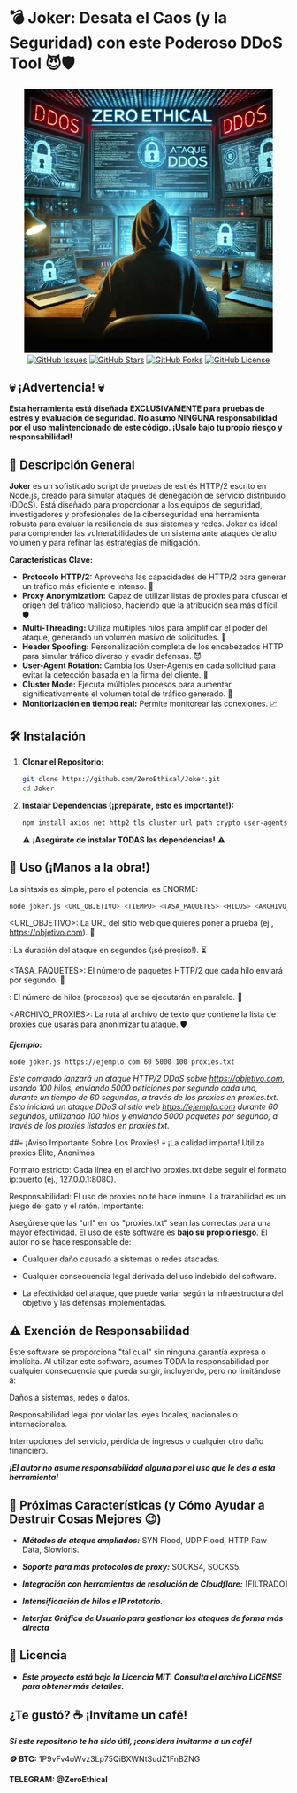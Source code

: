 # 💣 Joker: Desata el Caos (y la Seguridad) con este Poderoso DDoS Tool 😈🛡️

<div align="center">
  <img src="https://github.com/ZeroEthical/Joker/blob/main/image.jpg" alt="ZeroEthical" width="450">
</div>

<div align="center">
    <a href="https://github.com/ZeroEthical/Joker/issues"><img align="center" src="https://img.shields.io/github/issues/ZeroEthical/Joker?style=flat-square" alt="GitHub Issues"></a>
    <a href="https://github.com/ZeroEthical/Joker/stargazers"><img align="center" src="https://img.shields.io/github/stars/ZeroEthical/Joker?style=flat-square" alt="GitHub Stars"></a>
    <a href="https://github.com/ZeroEthical/Joker/network/members"><img align="center" src="https://img.shields.io/github/forks/ZeroEthical/Joker?style=flat-square" alt="GitHub Forks"></a>
    <a href="LICENSE"><img align="center" src="https://img.shields.io/github/license/ZeroEthical/Joker?style=flat-square" alt="GitHub License"></a>
</div>

## 💀 ¡Advertencia! 💀

**Esta herramienta está diseñada EXCLUSIVAMENTE para pruebas de estrés y evaluación de seguridad. No asumo NINGUNA responsabilidad por el uso malintencionado de este código. ¡Úsalo bajo tu propio riesgo y responsabilidad!**

## 🎯 Descripción General

**Joker** es un sofisticado script de pruebas de estrés HTTP/2 escrito en Node.js, creado para simular ataques de denegación de servicio distribuido (DDoS). Está diseñado para proporcionar a los equipos de seguridad, investigadores y profesionales de la ciberseguridad una herramienta robusta para evaluar la resiliencia de sus sistemas y redes. Joker es ideal para comprender las vulnerabilidades de un sistema ante ataques de alto volumen y para refinar las estrategias de mitigación.

**Características Clave:**

*   **Protocolo HTTP/2:** Aprovecha las capacidades de HTTP/2 para generar un tráfico más eficiente e intenso. 📶
*   **Proxy Anonymization:** Capaz de utilizar listas de proxies para ofuscar el origen del tráfico malicioso, haciendo que la atribución sea más difícil. 🛡️
*   **Multi-Threading:** Utiliza múltiples hilos para amplificar el poder del ataque, generando un volumen masivo de solicitudes. 🧵
*   **Header Spoofing:** Personalización completa de los encabezados HTTP para simular tráfico diverso y evadir defensas. 😈
*   **User-Agent Rotation:** Cambia los User-Agents en cada solicitud para evitar la detección basada en la firma del cliente. 🤖
*   **Cluster Mode:** Ejecuta múltiples procesos para aumentar significativamente el volumen total de tráfico generado. 👯
*   **Monitorización en tiempo real:** Permite monitorear las conexiones. 📈

## 🛠️ Instalación

1.  **Clonar el Repositorio:**

    ```bash
    git clone https://github.com/ZeroEthical/Joker.git
    cd Joker
    ```

2.  **Instalar Dependencias (¡prepárate, esto es importante!):**

    ```bash
    npm install axios net http2 tls cluster url path crypto user-agents fs https zlib
    ```

    ⚠️ **¡Asegúrate de instalar TODAS las dependencias!** ⚠️

## 🔪 Uso (¡Manos a la obra!)

La sintaxis es simple, pero el potencial es ENORME:

```bash
node joker.js <URL_OBJETIVO> <TIEMPO> <TASA_PAQUETES> <HILOS> <ARCHIVO_PROXIES>
```
<URL_OBJETIVO>: La URL del sitio web que quieres poner a prueba (ej., https://objetivo.com). 🎯

<TIEMPO>: La duración del ataque en segundos (¡sé preciso!). ⏳

<TASA_PAQUETES>: El número de paquetes HTTP/2 que cada hilo enviará por segundo. 🚀

<HILOS>: El número de hilos (procesos) que se ejecutarán en paralelo. 🧵

<ARCHIVO_PROXIES>: La ruta al archivo de texto que contiene la lista de proxies que usarás para anonimizar tu ataque. 🛡️


***Ejemplo:***

```
node joker.js https://ejemplo.com 60 5000 100 proxies.txt
```

*Este comando lanzará un ataque HTTP/2 DDoS sobre https://objetivo.com, usando 100 hilos, enviando 5000 peticiones por segundo cada uno, durante un tiempo de 60 segundos, a través de los proxies en proxies.txt.
  Esto iniciará un ataque DDoS al sitio web https://ejemplo.com durante 60 segundos, utilizando 100 hilos y enviando 5000 paquetes por segundo, a través de los proxies listados en proxies.txt.*
  

##💀 ¡Aviso Importante Sobre Los Proxies! 💀
¡La calidad importa! Utiliza proxies Elite, Anonimos

Formato estricto: Cada línea en el archivo proxies.txt debe seguir el formato ip:puerto (ej., 127.0.0.1:8080).

Responsabilidad: El uso de proxies no te hace inmune. La trazabilidad es un juego del gato y el ratón.
Importante:

Asegúrese que las "url" en los "proxies.txt" sean las correctas para una mayor efectividad.
  El uso de este software es **bajo su propio riesgo**. El autor no se hace responsable de:

*  Cualquier daño causado a sistemas o redes atacadas.

*  Cualquier consecuencia legal derivada del uso indebido del software.

*  La efectividad del ataque, que puede variar según la infraestructura del objetivo y las defensas implementadas.

##  ⚠️ Exención de Responsabilidad
Este software se proporciona "tal cual" sin ninguna garantía expresa o implícita. Al utilizar este software, asumes TODA la responsabilidad por cualquier consecuencia que pueda surgir, incluyendo, pero no limitándose a:

Daños a sistemas, redes o datos.

Responsabilidad legal por violar las leyes locales, nacionales o internacionales.

Interrupciones del servicio, pérdida de ingresos o cualquier otro daño financiero.

***¡El autor no asume responsabilidad alguna por el uso que le des a esta herramienta!***

## 🔧 Próximas Características (y Cómo Ayudar a Destruir Cosas Mejores 😉)
*  ***Métodos de ataque ampliados:*** SYN Flood, UDP Flood, HTTP Raw Data, Slowloris.

*  ***Soporte para más protocolos de proxy:*** SOCKS4, SOCKS5.

*  ***Integración con herramientas de resolución de Cloudflare:*** [FILTRADO]

*  ***Intensificación de hilos e IP rotatorio.***

*  ***Interfaz Gráfica de Usuario para gestionar los ataques de forma más directa***
## 📝 Licencia
*  ***Este proyecto está bajo la Licencia MIT. Consulta el archivo LICENSE para obtener más detalles.***

## ¿Te gustó? ☕ ¡Invítame un café!
***Si este repositorio te ha sido útil, ¡considera invitarme a un café!***

**🪙 BTC:** 1P9vFv4oWvz3Lp75QiBXWNtSudZ1FnBZNG 

**TELEGRAM: @ZeroEthical**
